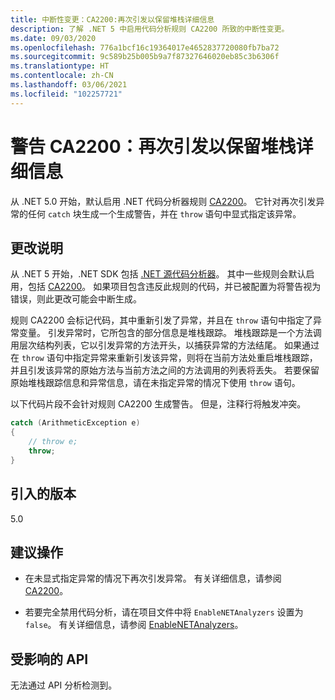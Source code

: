 ```yaml
---
title: 中断性变更：CA2200:再次引发以保留堆栈详细信息
description: 了解 .NET 5 中启用代码分析规则 CA2200 所致的中断性变更。
ms.date: 09/03/2020
ms.openlocfilehash: 776a1bcf16c19364017e4652837720080fb7ba72
ms.sourcegitcommit: 9c589b25b005b9a7f87327646020eb85c3b6306f
ms.translationtype: HT
ms.contentlocale: zh-CN
ms.lasthandoff: 03/06/2021
ms.locfileid: "102257721"
---
```

# <a name="warning-ca2200-rethrow-to-preserve-stack-details"></a>警告 CA2200：再次引发以保留堆栈详细信息

从 .NET 5.0 开始，默认启用 .NET 代码分析器规则 [CA2200](/visualstudio/code-quality/ca2200)。 它针对再次引发异常的任何 `catch` 块生成一个生成警告，并在 `throw` 语句中显式指定该异常。

## <a name="change-description"></a>更改说明

从 .NET 5 开始，.NET SDK 包括 [.NET 源代码分析器](../../../../fundamentals/code-analysis/overview.md)。 其中一些规则会默认启用，包括 [CA2200](/visualstudio/code-quality/ca2200)。 如果项目包含违反此规则的代码，并已被配置为将警告视为错误，则此更改可能会中断生成。

规则 CA2200 会标记代码，其中重新引发了异常，并且在 `throw` 语句中指定了异常变量。 引发异常时，它所包含的部分信息是堆栈跟踪。 堆栈跟踪是一个方法调用层次结构列表，它以引发异常的方法开头，以捕获异常的方法结尾。 如果通过在 `throw` 语句中指定异常来重新引发该异常，则将在当前方法处重启堆栈跟踪，并且引发该异常的原始方法与当前方法之间的方法调用的列表将丢失。 若要保留原始堆栈跟踪信息和异常信息，请在未指定异常的情况下使用 `throw` 语句。

以下代码片段不会针对规则 CA2200 生成警告。 但是，注释行将触发冲突。

```csharp
catch (ArithmeticException e)
{
    // throw e;
    throw;
}
```

## <a name="version-introduced"></a>引入的版本

5.0

## <a name="recommended-action"></a>建议操作

- 在未显式指定异常的情况下再次引发异常。 有关详细信息，请参阅 [CA2200](/visualstudio/code-quality/ca2200)。

- 若要完全禁用代码分析，请在项目文件中将 `EnableNETAnalyzers` 设置为 `false`。 有关详细信息，请参阅 [EnableNETAnalyzers](../../../project-sdk/msbuild-props.md#enablenetanalyzers)。

## <a name="affected-apis"></a>受影响的 API

无法通过 API 分析检测到。

<!--

### Affected APIs

Not detectable via API analysis.

### Category

Code analysis

-->

